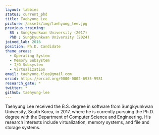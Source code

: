 ```yaml
---
layout: labbies
status: current_phd
title: Taehyung Lee
picture: /assets/img/taehyung_lee.jpg
previous_training:
  BS : Sungkyunkwan University (2017)
  PhD : Sungkyunkwan University (2024)
joined_lab: 2016
position: Ph.D. Candidate
theme_areas:
  - Operating System
  - Memory Subsystem
  - I/O Subsystem
  - Virtualization
email: taehyung.tlee@gmail.com
orcid: https://orcid.org/0000-0002-6935-9981
research_gate: *
twitter: *
github: taehyung-lee
---
```


Taehyung Lee received the B.S. degree in software from Sungkyunkwan University, South Korea, in 2017, where he is currently pursuing the Ph.D. degree with the Department of Computer Science and Engineering. His research interests include virtualization, memory systems, and file and storage systems.
